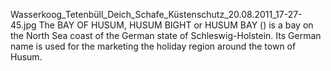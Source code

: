 Wasserkoog_Tetenbüll_Deich_Schafe_Küstenschutz_20.08.2011_17-27-45.jpg The BAY OF HUSUM, HUSUM BIGHT or HUSUM BAY () is a bay on the North Sea coast of the German state of Schleswig-Holstein. Its German name is used for the marketing the holiday region around the town of Husum.
